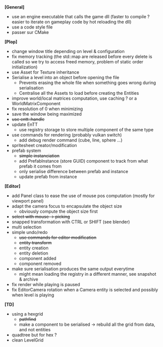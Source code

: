 
**[General]**
- use an engine executable that calls the game dll (faster to compile ? easier to iterate on gameplay code by hot reloading the dll)
- use a code style file
- passer sur CMake


**[Plop]**

- change window title depending on level & configuration
- fix memory tracking (the std::map are released before every delete is called so we try to access freed memory, problem of static order initialization)
- use Asset for Texture inheritance
- Serialise a level into an object before opening the file
	- Prevents erasing the whole file when something goes wrong during serialisation 
	- Centralise all the Assets to load before creating the Entities
- improve world/local matrices computation, use caching ? or a WorldMatrixComponent
- fix resolution of 0 when minimizing
- save the window being maximized
- ~~use entt::handle~~
- update EnTT
	- use registry storage to store multiple component of the same type
- use commands for rendering (probably vulkan switch)
	- add debug render command (cube, line, sphere ...)
- spritesheet creator/modification
- prefab system
	- ~~simple instanciation~~
	- add PrefabInstance (store GUID) component to track from what prefab it comes from
	- only serialise difference between prefab and instance
	- update prefab from instance


**[Editor]**

- add Panel class to ease the use of mouse pos computation (mostly for viewport panel)
- adapt the camera focus to encapsulate the object size
	- obviously compute the object size first
- ~~select with mouse -> picking~~
- snapped transformation with CTRL or SHIFT (see blender)
- multi selection
- simple undo/redo
	- ~~use commands for editor modification~~
	- ~~entity transform~~
	- entity creation
	- entity deletion
	- component added
	- component removed
- make sure serialisation produces the same output everytime
	- might mean loading the registry in a different manner, see snapshot & archive
- fix render while playing is paused
- fix EditorCamera rotation when a Camera entity is selected and possibly when level is playing


**[TD]**

- using a hexgrid
	- ~~pathfind~~
	- make a component to be serialised -> rebuild all the grid from data, and not entities
- quadtree but for hex ?
- clean LevelGrid


